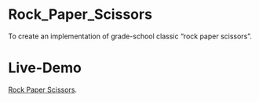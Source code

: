 # Rock_Paper_Scissors
To create an implementation of grade-school classic “rock paper scissors”.

# Live-Demo

[Rock Paper Scissors](https://juanbraco.github.io/Rock_Paper_Scissors/).
